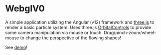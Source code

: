# WebglV0

A simple application utilizing the Angular (v12) framework and [three.js](https://threejs.org/) to render a basic particle system. Uses three.js [OrbitalControls](https://threejs.org/docs/index.html#examples/en/controls/OrbitControls) to provide some camera manipulation via mouse or touch. Drag/pinch-zoom/wheel-mouse to change the perspective of the flowing shapes!

See [demo](https://daveteply.github.io/webgl-v0/webgl-v0?v=3)!
